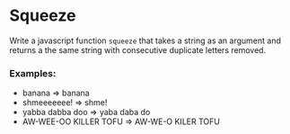 # Squeeze

Write a javascript function `squeeze` that takes a string as an argument and returns a the same string with consecutive duplicate letters removed.

### Examples:

* banana => banana
* shmeeeeeee! => shme!
* yabba dabba doo => yaba daba do
* AW-WEE-OO KILLER TOFU => AW-WE-O KILER TOFU